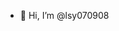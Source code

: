 - 👋 Hi, I’m @lsy070908
<!---
lsy070908/lsy070908 is a ✨ special ✨ repository because its `README.md` (this file) appears on your GitHub profile.
You can click the Preview link to take a look at your changes.
--->
